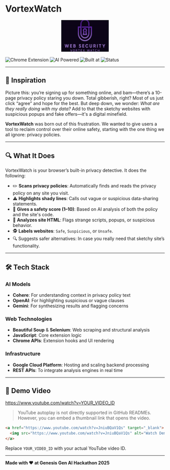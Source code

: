 
# VortexWatch

<p align="center">
  <img src="./logo.png" alt="VortexWatch Logo" width="150" />
</p>

![Chrome Extension](https://img.shields.io/badge/Platform-Chrome_Extension-blue)
![AI Powered](https://img.shields.io/badge/AI-Powered-ff69b4)
![Built at](https://img.shields.io/badge/Hackathon-Genesis_GenAI_2025-purple)
![Status](https://img.shields.io/badge/Status-Prototype-green)

---

## 🌟 Inspiration

Picture this: you’re signing up for something online, and bam—there’s a 10-page privacy policy staring you down. Total gibberish, right? Most of us just click “agree” and hope for the best. But deep down, we wonder: *What are they really doing with my data?* Add to that the sketchy websites with suspicious popups and fake offers—it's a digital minefield.

**VortexWatch** was born out of this frustration. We wanted to give users a tool to reclaim control over their online safety, starting with the one thing we all ignore: privacy policies.

---

## 🔍 What It Does

VortexWatch is your browser’s built-in privacy detective. It does the following:

- ✏️ **Scans privacy policies**: Automatically finds and reads the privacy policy on any site you visit.
- ⚠️ **Highlights shady lines**: Calls out vague or suspicious data-sharing statements.
- 🔢 **Gives a safety score (1–10)**: Based on AI analysis of both the policy and the site's code.
- 🐛 **Analyzes site HTML**: Flags strange scripts, popups, or suspicious behavior.
- 🕵️ **Labels websites**: `Safe`, `Suspicious`, or `Unsafe`.
- 🔍 Suggests safer alternatives: In case you really need that sketchy site’s functionality.

---

## 🛠️ Tech Stack

### AI Models
- **Cohere**: For understanding context in privacy policy text
- **OpenAI**: For highlighting suspicious or vague clauses
- **Gemini**: For synthesizing results and flagging concerns

### Web Technologies
- **Beautiful Soup** & **Selenium**: Web scraping and structural analysis
- **JavaScript**: Core extension logic
- **Chrome APIs**: Extension hooks and UI rendering

### Infrastructure
- **Google Cloud Platform**: Hosting and scaling backend processing
- **REST APIs**: To integrate analysis engines in real time

---

## 🎥 Demo Video

https://www.youtube.com/watch?v=YOUR_VIDEO_ID

> YouTube autoplay is not directly supported in GitHub READMEs. However, you can embed a thumbnail link that opens the video.

```html
<a href="https://www.youtube.com/watch?v=JniuBQaV1Qs" target="_blank">
  <img src="https://www.youtube.com/watch?v=JniuBQaV1Qs" alt="Watch Demo" width="500"/>
</a>
```

Replace `YOUR_VIDEO_ID` with your actual YouTube video ID.

---

**Made with ❤️ at Genesis Gen AI Hackathon 2025**
